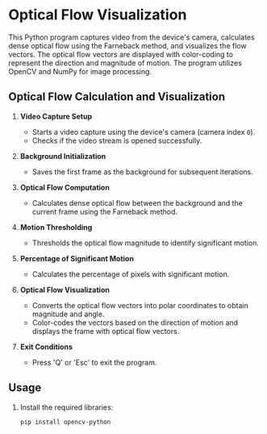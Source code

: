 # Optical Flow Visualization

This Python program captures video from the device's camera, calculates dense optical flow using the Farneback method, and visualizes the flow vectors. The optical flow vectors are displayed with color-coding to represent the direction and magnitude of motion. The program utilizes OpenCV and NumPy for image processing.

## Optical Flow Calculation and Visualization

1. **Video Capture Setup**
   - Starts a video capture using the device's camera (camera index `0`).
   - Checks if the video stream is opened successfully.

2. **Background Initialization**
   - Saves the first frame as the background for subsequent iterations.

3. **Optical Flow Computation**
   - Calculates dense optical flow between the background and the current frame using the Farneback method.

4. **Motion Thresholding**
   - Thresholds the optical flow magnitude to identify significant motion.

5. **Percentage of Significant Motion**
   - Calculates the percentage of pixels with significant motion.

6. **Optical Flow Visualization**
   - Converts the optical flow vectors into polar coordinates to obtain magnitude and angle.
   - Color-codes the vectors based on the direction of motion and displays the frame with optical flow vectors.

7. **Exit Conditions**
   - Press 'Q' or 'Esc' to exit the program.

## Usage

1. Install the required libraries:
   ```bash
   pip install opencv-python
